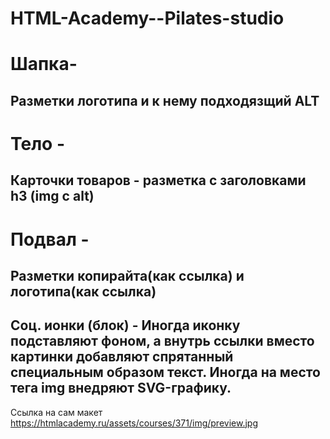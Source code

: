 # HTML-Academy--Pilates-studio

# Шапка- 
## Разметки логотипа и к нему подходязщий ALT

# Тело -
## Карточки товаров - разметка с заголовками h3 (img c alt)

# Подвал -
## Разметки копирайта(как ссылка) и логотипа(как ссылка)
## Cоц. ионки (блок) - Иногда иконку подставляют фоном, а внутрь ссылки вместо картинки добавляют спрятанный специальным образом текст. Иногда на место тега img внедряют SVG-графику. 

Ссылка на сам макет https://htmlacademy.ru/assets/courses/371/img/preview.jpg
  
